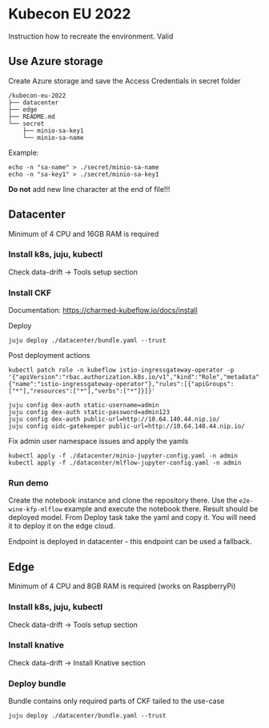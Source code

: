 # Kubecon EU 2022

Instruction how to recreate the environment. Valid

## Use Azure storage

Create Azure storage and save the Access Credentials in secret folder

```
/kubecon-eu-2022
├── datacenter
├── edge
├── README.md
└── secret
    ├── minio-sa-key1
    └── minio-sa-name
```

Example:

```
echo -n "sa-name" > ./secret/minio-sa-name
echo -n "sa-key1" > ./secret/minio-sa-key1
```

**Do not** add new line character at the end of file!!!

## Datacenter

Minimum of 4 CPU and 16GB RAM is required

### Install k8s, juju, kubectl

Check data-drift -> Tools setup section

### Install CKF

Documentation: https://charmed-kubeflow.io/docs/install

Deploy

```
juju deploy ./datacenter/bundle.yaml --trust
```

Post deployment actions

```
kubectl patch role -n kubeflow istio-ingressgateway-operator -p '{"apiVersion":"rbac.authorization.k8s.io/v1","kind":"Role","metadata":{"name":"istio-ingressgateway-operator"},"rules":[{"apiGroups":["*"],"resources":["*"],"verbs":["*"]}]}'

juju config dex-auth static-username=admin
juju config dex-auth static-password=admin123
juju config dex-auth public-url=http://10.64.140.44.nip.io/
juju config oidc-gatekeeper public-url=http://10.64.140.44.nip.io/
```

Fix admin user namespace issues and apply the yamls

```
kubectl apply -f ./datacenter/minio-jupyter-config.yaml -n admin
kubectl apply -f ./datacenter/mlflow-jupyter-config.yaml -n admin
```

### Run demo

Create the notebook instance and clone the repository there. Use
the `e2e-wine-kfp-mlflow` example and execute the notebook there. Result should
be deployed model. From Deploy task take the yaml and copy it. You
will need it to deploy it on the edge cloud.

Endpoint is deployed in datacenter - this endpoint can be used a fallback.

## Edge

Minimum of 4 CPU and 8GB RAM is required (works on RaspberryPi)

### Install k8s, juju, kubectl

Check data-drift -> Tools setup section

### Install knative

Check data-drift -> Install Knative section

### Deploy bundle

Bundle contains only required parts of CKF tailed to the use-case

```
juju deploy ./datacenter/bundle.yaml --trust
```